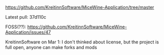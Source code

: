 https://github.com/KreitinnSoftware/MiceWine-Application/tree/master

Latest pull: 37d110c

FOSS(??):
https://github.com/KreitinnSoftware/MiceWine-Application/issues/47

KreitinnSoftware on Mar 1:
I don't thinked about license, but the project is full open, anyone can make forks and mods
